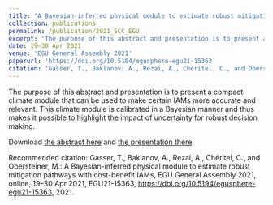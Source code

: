 ```yaml
---
title: "A Bayesian-inferred physical module to estimate robust mitigation pathways with cost-benefit IAMs"
collection: publications
permalink: /publication/2021_SCC_EGU
excerpt: 'The purpose of this abstract and presentation is to present a compact climate module that can be used to make certain IAMs more accurate and relevant. This climate module is calibrated in a Bayesian manner and thus makes it possible to highlight the impact of uncertainty for robust decision making'
date: 19–30 Apr 2021
venue: 'EGU General Assembly 2021'
paperurl: 'https://doi.org/10.5194/egusphere-egu21-15363'
citation: 'Gasser, T., Baklanov, A., Rezai, A., Chéritel, C., and Obersteiner, M.: A Bayesian-inferred physical module to estimate robust mitigation pathways with cost-benefit IAMs, EGU General Assembly 2021, online, 19–30 Apr 2021, EGU21-15363, https://doi.org/10.5194/egusphere-egu21-15363, 2021.'
---
```

The purpose of this abstract and presentation is to present a compact climate module that can be used to make certain IAMs more accurate and relevant. This climate module is calibrated in a Bayesian manner and thus makes it possible to highlight the impact of uncertainty for robust decision making.

Download [the abstract here](https://meetingorganizer.copernicus.org/EGU21/EGU21-15363.html?pdf) and [the presentation there](https://presentations.copernicus.org/EGU21/EGU21-15363_presentation-h312250.pdf).

Recommended citation:   Gasser, T., Baklanov, A., Rezai, A., Chéritel, C., and Obersteiner, M.: A Bayesian-inferred physical module to estimate robust mitigation pathways with cost-benefit IAMs, EGU General Assembly 2021, online, 19–30 Apr 2021, EGU21-15363, https://doi.org/10.5194/egusphere-egu21-15363, 2021.

